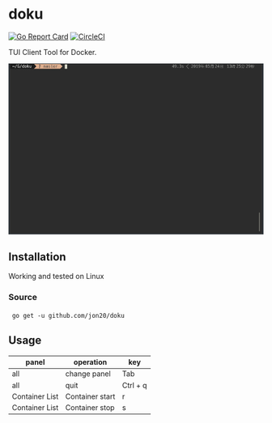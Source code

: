 # doku

[![Go Report Card](https://goreportcard.com/badge/github.com/jon20/doku)](https://goreportcard.com/report/github.com/jon20/doku)
[![CircleCI](https://circleci.com/gh/jon20/doku.svg?style=svg)](https://circleci.com/gh/jon20/doku)

TUI Client Tool for Docker.

<img src="./assets/sample-doku.gif" />

## Installation

Working and tested on Linux
### Source

``` go get -u github.com/jon20/doku```

## Usage

|panel  |operation  |key  |
|---|---|---|
|all  |change panel  |Tab  |
|all  |quit  |Ctrl + q  |
|Container List  |Container start  | r|
|Container List  |Container stop  | s|
